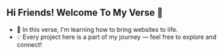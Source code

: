 ## Hi Friends! Welcome To My Verse  👋

<!--
**F-CBRL/F-CBRL** is a ✨ _special_ ✨ repository because its `README.md` (this file) appears on your GitHub profile.

Here are some ideas to get you started:

- 🔭 I’m currently working on ...
- 🌱 I’m currently learning ...
- 👯 I’m looking to collaborate on ...
- 🤔 I’m looking for help with ...
- 💬 Ask me about ...
- 📫 How to reach me: ...
- 😄 Pronouns: ...
- ⚡ Fun fact: ...
-->

- 🌱 In this verse, I'm learning how to bring websites to life.
- 💡 Every project here is a part of my journey — feel free to explore and connect!
